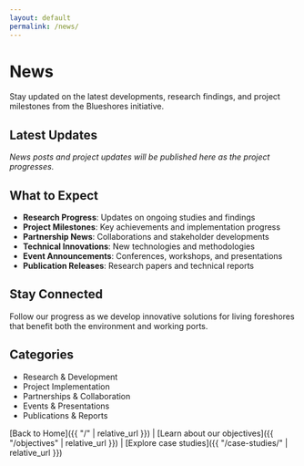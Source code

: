 ```yaml
---
layout: default
permalink: /news/
---
```


# News

Stay updated on the latest developments, research findings, and project milestones from the Blueshores initiative.

## Latest Updates

*News posts and project updates will be published here as the project progresses.*

## What to Expect

- **Research Progress**: Updates on ongoing studies and findings
- **Project Milestones**: Key achievements and implementation progress  
- **Partnership News**: Collaborations and stakeholder developments
- **Technical Innovations**: New technologies and methodologies
- **Event Announcements**: Conferences, workshops, and presentations
- **Publication Releases**: Research papers and technical reports

## Stay Connected

Follow our progress as we develop innovative solutions for living foreshores that benefit both the environment and working ports.

## Categories

- Research & Development
- Project Implementation
- Partnerships & Collaboration
- Events & Presentations
- Publications & Reports

[Back to Home]({{ "/" | relative_url }}) | [Learn about our objectives]({{ "/objectives" | relative_url }}) | [Explore case studies]({{ "/case-studies/" | relative_url }})